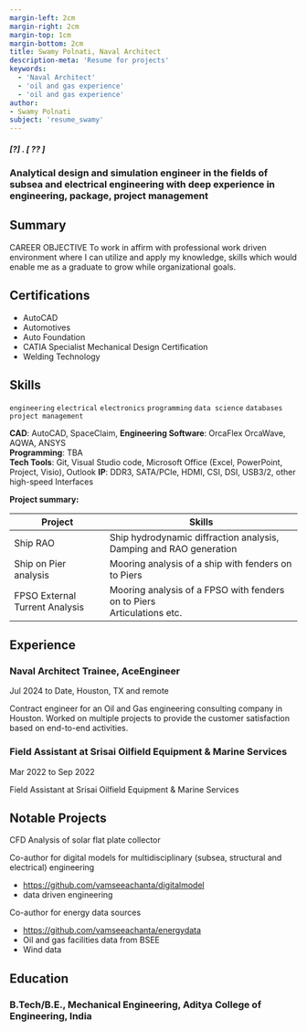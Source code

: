 ```yaml
---
margin-left: 2cm
margin-right: 2cm
margin-top: 1cm
margin-bottom: 2cm
title: Swamy Polnati, Naval Architect
description-meta: 'Resume for projects'
keywords:
  - 'Naval Architect'
  - 'oil and gas experience'
  - 'oil and gas experience'
author:
- Swamy Polnati
subject: 'resume_swamy'
---
```

##### [?] . [ ?? ]

### Analytical design and simulation engineer in the fields of subsea and electrical engineering with deep experience in engineering, package, project management

## Summary

CAREER OBJECTIVE
To work in affirm with professional work driven environment where I can utilize and apply my knowledge, skills which would enable me as a graduate to grow while organizational goals.

## Certifications

- AutoCAD
- Automotives
- Auto Foundation
- CATIA Specialist Mechanical Design Certification
- Welding Technology

## Skills

```engineering```
```electrical```
```electronics```
```programming```
```data science```
```databases```
```project management```

**CAD**:   AutoCAD, SpaceClaim,
**Engineering Software**: OrcaFlex OrcaWave, AQWA, ANSYS<br>
**Programming**: TBA  <br>
**Tech Tools**:    Git, Visual Studio code, Microsoft Office (Excel, PowerPoint, Project, Visio), Outlook
**IP**:     DDR3, SATA/PCIe, HDMI, CSI, DSI, USB3/2, other high-speed Interfaces

**Project summary:**

| Project |   Skills |
|---------|--------|
| Ship RAO | Ship hydrodynamic diffraction analysis, Damping and RAO generation |  N/A |
| Ship on Pier analysis | Mooring analysis of a ship with fenders on to Piers |  N/A |
| FPSO External Turrent Analysis | Mooring analysis of a FPSO with fenders on to Piers <br> Articulations etc. |  N/A |

## Experience

### Naval Architect Trainee, AceEngineer

Jul 2024 to Date, Houston, TX and remote

Contract engineer for an Oil and Gas engineering consulting company in Houston. Worked on multiple projects to provide the customer satisfaction based on end-to-end activities.

### Field Assistant at Srisai Oilfield Equipment & Marine Services

Mar 2022 to Sep 2022

Field Assistant at Srisai Oilfield Equipment & Marine Services

## Notable Projects

CFD Analysis of solar flat plate collector

Co-author for digital models for multidisciplinary (subsea, structural and electrical) engineering

- <https://github.com/vamseeachanta/digitalmodel>
- data driven engineering

Co-author for energy data  sources

- <https://github.com/vamseeachanta/energydata>
- Oil and gas facilities data from BSEE
- Wind data

## Education

### B.Tech/B.E., Mechanical Engineering, Aditya College of Engineering, India

